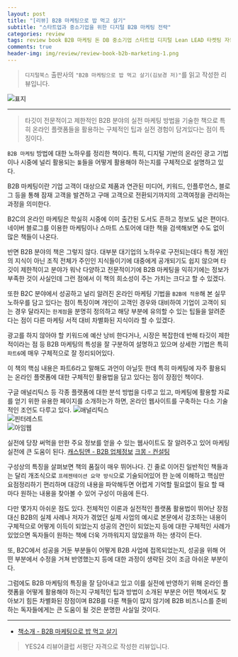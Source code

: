```yaml
---  
layout: post  
title: "[리뷰] B2B 마케팅으로 밥 먹고 살기"  
subtitle: "스타트업과 중소기업을 위한 디지털 B2B 마케팅 전략"  
categories: review  
tags: review book B2B 마케팅 돈 DB 중소기업 스타트업 디지털 Lean LEAD 타켓팅 자동화   
comments: true  
header-img: img/review/review-book-b2b-marketing-1.png
---  
```

  
> `디지털북스` 출판사의 `"B2B 마케팅으로 밥 먹고 살기(김보경 저)"`를 읽고 작성한 리뷰입니다.  

![표지](https://telegeam.github.io/assets/img/review/review-book-b2b-marketing-1.png)  

---

> 타깃이 전문적이고 제한적인 B2B 분야의 실전 마케팅 방법을 기술한 책으로 특히 온라인 플랫폼들을 활용하는 구체적인 팁과 실전 경험이 담겨있다는 점이 특징이다.

`B2B 마케팅` 방법에 대한 노하우를 정리한 책이다. 특히, 디지털 기반의 온라인 광고 기법이나 시중에 널리 활용되는 `툴`들을 어떻게 활용해야 하는지를 구체적으로 설명하고 있다. 

B2B 마케팅이란 기업 고객이 대상으로 제품과 연관된 미디어, 키워드, 인플루언스, 블로그 등을 통해 잠재 고객을 발견하고 구매 고객으로 전환되기까지의 고객여정을 관리하는 과정을 의미한다.

B2C의 온라인 마케팅은 학실히 시중에 이미 출간된 도서도 흔하고 정보도 넓은 편이다. 네이버 블로그를 이용한 마케팅이나 스마트 스토어에 대한 책을 검색해보면 수도 없이 많은 책들이 나온다. 

반면 B2B 분야의 책은 그렇지 않다. 대부분 대기업의 노하우로 구전되는데다 특정 개인의 지식이 아닌 조직 전체가 주인인 지식들이기에 대중에게 공개되기도 쉽지 않으며 타깃이 제한적이고 분야가 워낙 다양하고 전문적이기에 B2B 마케팅을 익히기에는 정보가 부족한 것이 사실인데 그런 점에서 이 책의 희소성이 주는 가치는 크다고 할 수 있겠다.

또한 B2C 분야에서 성공하고 널리 알려진 온라인 마케팅 기법을 `B2B에 적용`해 본 실무 노하우를 담고 있다는 점이 특징이며 개인이 고객인 경우와 대비하여 기업이 고객이 되는 경우 달라지는 `한계점`을 분명히 정의하고 해당 부분에 유의할 수 있는 팁들을 알려준다는 점이 다른 마케팅 서적 대비 차별화된 지식이라 할 수 있겠다.

광고를 하지 않아야 할 키워드에 예산 낭비 한다거나, 시장은 복잡한데 반해 타깃이 제한적이라는 점 등 B2B 마케팅의 특성을 잘 구분하여 설명하고 있으며 상세한 기법은 특히 `파트6`에 매우 구체적으로 잘 정리되어있다. 

이 책의 핵심 내용은 파트6라고 말해도 과언이 아닐듯 한데 특히 마케팅에 자주 활용되는 온라인 플랫폼에 대한 구체적인 활용법을 담고 있다는 점이 장점인 책이다. 

구글 애널리틱스 등 각종 플랫폼에 대한 분석 방법을 다루고 있고, 마케팅에 활용할 자료를 얻기 위한 유용한 페이지를 소개하는가 하면, 온라인 웹사이트를 구축하는 다소 기술적인 조언도 다루고 있다. 
![애널리틱스](https://telegeam.github.io/assets/img/review/review-book-b2b-marketing-4.png)  
![핀터레스트](https://telegeam.github.io/assets/img/review/review-book-b2b-marketing-3.png)  
![아임웹](https://telegeam.github.io/assets/img/review/review-book-b2b-marketing-2.png)  

실전에 당장 써먹을 만한 주요 정보를 얻을 수 있는 웹사이트도 잘 알려주고 있어 마케팅 실전에 큰 도움이 된다.
[캐스팅앤 - B2B 업체정보](https://www.castingn.com/)
[크몽 - 컨설팅](https://kmong.com/)

구성상의 특징을 살펴보면 책의 품질이 매우 뛰어나다. 긴 줄로 이어진 일반적인 책들과는 달리 개조식으로 `프레젠테이션 요약 방식`으로 기술되어있어 한 눈에 이해하고 핵심만 요점정리하기 편리하며 대강의 내용을 파악해두면 어렵게 기억할 필요없이 필요 할 때 마다 원하는 내용을 찾아볼 수 있어 구성이 마음에 든다.

다만 몇가지 아쉬운 점도 있다. 전체적인 이론과 실전적인 플랫폼 활용법이 뛰어난 장점 대신 B2B의 실제 사례나 저자가 겪었던 실제 사업의 예시로 본문에서 강조하는 내용이 구체적으로 어떻게 이득이 되었는지 성공의 견인이 되었는지 등에 대한 구체적인 사례가 있었으면 독자들이 원하는 책에 더욱 가까워지지 않았을까 하는 생각이 든다. 

또, B2C에서 성공을 거둔 부분들이 어떻게 B2B 사업에 접목되었는지, 성공을 위해 어떤 부분에서 수정을 거쳐 반영했는지 등에 대한 과정이 생략된 것이 조금 아쉬운 부분이다. 

그럼에도 B2B 마케팅의 특징을 잘 담아내고 있고 이를 실전에 반영하기 위해 온라인 플랫폼을 어떻게 활용해야 하는지 구체적인 팁과 방법이 소개된 부분은 어떤 책에서도 찾아보기 힘든 차별화된 장점이며 B2B를 다룬 책들이 많지 않기에 B2B 비즈니스를 준비하는 독자들에게는 큰 도움이 될 것은 분명한 사실일 것이다.

---
* [책소개 - B2B 마케팅으로 밥 먹고 살기](http://www.yes24.com/Product/Goods/115802731)

> YES24 리뷰어클럽 서평단 자격으로 작성한 리뷰입니다.